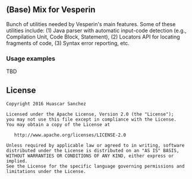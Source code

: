 ## (Base) Mix for Vesperin

Bunch of utilities needed by Vesperin's main features. Some of these utilities include: (1) Java parser with automatic input-code detection (e.g., Compilation Unit, Code Block, Statement), (2) Locators API for locating fragments of code, (3) Syntax error reporting, etc.

### Usage examples

TBD


## License

    Copyright 2016 Huascar Sanchez

    Licensed under the Apache License, Version 2.0 (the "License");
    you may not use this file except in compliance with the License.
    You may obtain a copy of the License at

       http://www.apache.org/licenses/LICENSE-2.0

    Unless required by applicable law or agreed to in writing, software
    distributed under the License is distributed on an "AS IS" BASIS,
    WITHOUT WARRANTIES OR CONDITIONS OF ANY KIND, either express or implied.
    See the License for the specific language governing permissions and
    limitations under the License.